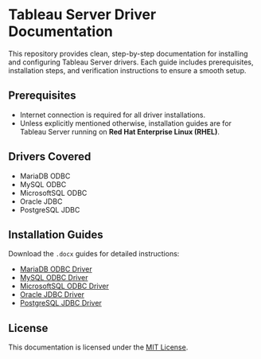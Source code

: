 # Tableau Server Driver Documentation

This repository provides clean, step-by-step documentation for installing and configuring Tableau Server drivers. Each guide includes prerequisites, installation steps, and verification instructions to ensure a smooth setup.

## Prerequisites

- Internet connection is required for all driver installations.
- Unless explicitly mentioned otherwise, installation guides are for Tableau Server running on **Red Hat Enterprise Linux (RHEL)**.

## Drivers Covered

- MariaDB ODBC
- MySQL ODBC
- MicrosoftSQL ODBC
- Oracle JDBC
- PostgreSQL JDBC

## Installation Guides

Download the `.docx` guides for detailed instructions:

- [MariaDB ODBC Driver](docs/MariaDB_ODBC_Installation_Guide.docx)
- [MySQL ODBC Driver](docs/MySQL_ODBC_Installation_Guide.docx)
- [MicrosoftSQL ODBC Driver](docs/MicrosoftSQL_ODBC_Installation_Guide.docx)
- [Oracle JDBC Driver](docs/Oracle_JDBC_Installation_Guide.docx)
- [PostgreSQL JDBC Driver](docs/PostgreSQL_JDBC_Installation_Guide.docx)

## License

This documentation is licensed under the [MIT License](LICENSE).
